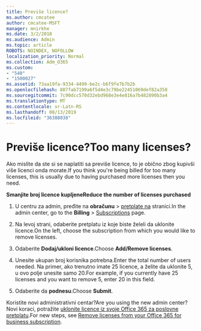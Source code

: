 ```yaml
---
title: Previše licence?
ms.author: cmcatee
author: cmcatee-MSFT
manager: mnirkhe
ms.date: 3/2/2018
ms.audience: Admin
ms.topic: article
ROBOTS: NOINDEX, NOFOLLOW
localization_priority: Normal
ms.collection: Adm_O365
ms.custom:
- "540"
- "1500027"
ms.assetid: 73aa19fa-9334-4499-be2c-b6f9fe7b7b2b
ms.openlocfilehash: 807fab7199a6f5d4e3c79be22451069def82a358
ms.sourcegitcommit: 7c90dcc570d32ebd968e3e4e816a7b482890b3a4
ms.translationtype: MT
ms.contentlocale: sr-Latn-RS
ms.lasthandoff: 08/13/2019
ms.locfileid: "36388038"
---
```

# <a name="too-many-licenses"></a><span data-ttu-id="91411-102">Previše licence?</span><span class="sxs-lookup"><span data-stu-id="91411-102">Too many licenses?</span></span>

<span data-ttu-id="91411-103">Ako mislite da ste si se naplatiti sa previše licence, to je obično zbog kupivši više licenci onda morate.</span><span class="sxs-lookup"><span data-stu-id="91411-103">If you think you're being billed for too many licenses, this is usually due to having purchased more licenses then you need.</span></span>
  
<span data-ttu-id="91411-104">**Smanjite broj licence kupljene**</span><span class="sxs-lookup"><span data-stu-id="91411-104">**Reduce the number of licenses purchased**</span></span>
  
1. <span data-ttu-id="91411-105">U centru za admin, pređite na **obračunu** \> [pretplate na](https://go.microsoft.com/fwlink/p/?linkid=842054) stranici.</span><span class="sxs-lookup"><span data-stu-id="91411-105">In the admin center, go to the **Billing** \> [Subscriptions](https://go.microsoft.com/fwlink/p/?linkid=842054) page.</span></span>

2. <span data-ttu-id="91411-106">Na levoj strani, odaberite pretplatu iz koje biste želeli da uklonite licence.</span><span class="sxs-lookup"><span data-stu-id="91411-106">On the left, choose the subscription from which you would like to remove licenses.</span></span>

3. <span data-ttu-id="91411-107">Odaberite **Dodaj/ukloni licence**.</span><span class="sxs-lookup"><span data-stu-id="91411-107">Choose **Add/Remove licenses**.</span></span>

4. <span data-ttu-id="91411-108">Unesite ukupan broj korisnika potrebna.</span><span class="sxs-lookup"><span data-stu-id="91411-108">Enter the total number of users needed.</span></span> <span data-ttu-id="91411-109">Na primer, ako trenutno imate 25 licence, a želite da uklonite 5, u ovo polje unesite samo 20.</span><span class="sxs-lookup"><span data-stu-id="91411-109">For example, if you currently have 25 licenses and you want to remove 5, enter 20 in this field.</span></span>

5. <span data-ttu-id="91411-110">Odaberite da **podnesu**.</span><span class="sxs-lookup"><span data-stu-id="91411-110">Choose **Submit**.</span></span>

<span data-ttu-id="91411-111">Koristite novi administrativni centar?</span><span class="sxs-lookup"><span data-stu-id="91411-111">Are you using the new admin center?</span></span> <span data-ttu-id="91411-112">Novi koraci, potražite [uklonite licence iz svoje Office 365 za poslovne pretplatu](https://docs.microsoft.com/en-us/office365/admin/subscriptions-and-billing/remove-licenses-from-subscription).</span><span class="sxs-lookup"><span data-stu-id="91411-112">For new steps, see [Remove licenses from your Office 365 for business subscription](https://docs.microsoft.com/en-us/office365/admin/subscriptions-and-billing/remove-licenses-from-subscription).</span></span>